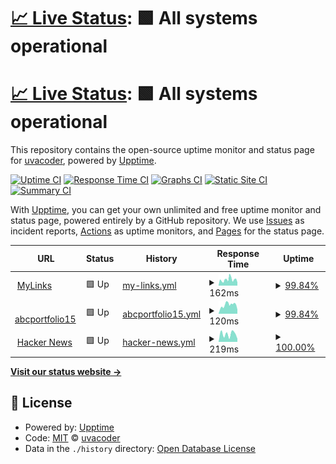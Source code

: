 # [📈 Live Status](https://uvacoder.github.io/monitorme): <!--live status--> **🟩 All systems operational**

# [📈 Live Status](https://uvacoder.github.io/monitorme): <!--live status--> **🟩 All systems operational**

This repository contains the open-source uptime monitor and status page for [uvacoder](https://abclinks.vercel.app/), powered by [Upptime](https://github.com/upptime/upptime).

[![Uptime CI](https://github.com/uvacoder/monitorme/workflows/Uptime%20CI/badge.svg)](https://github.com/uvacoder/monitorme/actions?query=workflow%3A%22Uptime+CI%22)
[![Response Time CI](https://github.com/uvacoder/monitorme/workflows/Response%20Time%20CI/badge.svg)](https://github.com/uvacoder/monitorme/actions?query=workflow%3A%22Response+Time+CI%22)
[![Graphs CI](https://github.com/uvacoder/monitorme/workflows/Graphs%20CI/badge.svg)](https://github.com/uvacoder/monitorme/actions?query=workflow%3A%22Graphs+CI%22)
[![Static Site CI](https://github.com/uvacoder/monitorme/workflows/Static%20Site%20CI/badge.svg)](https://github.com/uvacoder/monitorme/actions?query=workflow%3A%22Static+Site+CI%22)
[![Summary CI](https://github.com/uvacoder/monitorme/workflows/Summary%20CI/badge.svg)](https://github.com/uvacoder/monitorme/actions?query=workflow%3A%22Summary+CI%22)

With [Upptime](https://upptime.js.org), you can get your own unlimited and free uptime monitor and status page, powered entirely by a GitHub repository. We use [Issues](https://github.com/uvacoder/monitorme/issues) as incident reports, [Actions](https://github.com/uvacoder/monitorme/actions) as uptime monitors, and [Pages](https://uvacoder.github.io/monitorme) for the status page.

<!--start: status pages-->
<!-- This summary is generated by Upptime (https://github.com/upptime/upptime) -->
<!-- Do not edit this manually, your changes will be overwritten -->
<!-- prettier-ignore -->
| URL | Status | History | Response Time | Uptime |
| --- | ------ | ------- | ------------- | ------ |
| <img alt="" src="https://icons.duckduckgo.com/ip3/abclinks.vercel.app.ico" height="13"> [MyLinks](https://abclinks.vercel.app) | 🟩 Up | [my-links.yml](https://github.com/Uvacoder/monitorme/commits/HEAD/history/my-links.yml) | <details><summary><img alt="Response time graph" src="./graphs/my-links/response-time-week.png" height="20"> 162ms</summary><br><a href="https://uvacoder.github.io/monitorme/history/my-links"><img alt="Response time 127" src="https://img.shields.io/endpoint?url=https%3A%2F%2Fraw.githubusercontent.com%2FUvacoder%2Fmonitorme%2FHEAD%2Fapi%2Fmy-links%2Fresponse-time.json"></a><br><a href="https://uvacoder.github.io/monitorme/history/my-links"><img alt="24-hour response time 58" src="https://img.shields.io/endpoint?url=https%3A%2F%2Fraw.githubusercontent.com%2FUvacoder%2Fmonitorme%2FHEAD%2Fapi%2Fmy-links%2Fresponse-time-day.json"></a><br><a href="https://uvacoder.github.io/monitorme/history/my-links"><img alt="7-day response time 162" src="https://img.shields.io/endpoint?url=https%3A%2F%2Fraw.githubusercontent.com%2FUvacoder%2Fmonitorme%2FHEAD%2Fapi%2Fmy-links%2Fresponse-time-week.json"></a><br><a href="https://uvacoder.github.io/monitorme/history/my-links"><img alt="30-day response time 138" src="https://img.shields.io/endpoint?url=https%3A%2F%2Fraw.githubusercontent.com%2FUvacoder%2Fmonitorme%2FHEAD%2Fapi%2Fmy-links%2Fresponse-time-month.json"></a><br><a href="https://uvacoder.github.io/monitorme/history/my-links"><img alt="1-year response time 129" src="https://img.shields.io/endpoint?url=https%3A%2F%2Fraw.githubusercontent.com%2FUvacoder%2Fmonitorme%2FHEAD%2Fapi%2Fmy-links%2Fresponse-time-year.json"></a></details> | <details><summary><a href="https://uvacoder.github.io/monitorme/history/my-links">99.84%</a></summary><a href="https://uvacoder.github.io/monitorme/history/my-links"><img alt="All-time uptime 99.98%" src="https://img.shields.io/endpoint?url=https%3A%2F%2Fraw.githubusercontent.com%2FUvacoder%2Fmonitorme%2FHEAD%2Fapi%2Fmy-links%2Fuptime.json"></a><br><a href="https://uvacoder.github.io/monitorme/history/my-links"><img alt="24-hour uptime 100.00%" src="https://img.shields.io/endpoint?url=https%3A%2F%2Fraw.githubusercontent.com%2FUvacoder%2Fmonitorme%2FHEAD%2Fapi%2Fmy-links%2Fuptime-day.json"></a><br><a href="https://uvacoder.github.io/monitorme/history/my-links"><img alt="7-day uptime 99.84%" src="https://img.shields.io/endpoint?url=https%3A%2F%2Fraw.githubusercontent.com%2FUvacoder%2Fmonitorme%2FHEAD%2Fapi%2Fmy-links%2Fuptime-week.json"></a><br><a href="https://uvacoder.github.io/monitorme/history/my-links"><img alt="30-day uptime 99.28%" src="https://img.shields.io/endpoint?url=https%3A%2F%2Fraw.githubusercontent.com%2FUvacoder%2Fmonitorme%2FHEAD%2Fapi%2Fmy-links%2Fuptime-month.json"></a><br><a href="https://uvacoder.github.io/monitorme/history/my-links"><img alt="1-year uptime 99.94%" src="https://img.shields.io/endpoint?url=https%3A%2F%2Fraw.githubusercontent.com%2FUvacoder%2Fmonitorme%2FHEAD%2Fapi%2Fmy-links%2Fuptime-year.json"></a></details>
| <img alt="" src="https://icons.duckduckgo.com/ip3/abcportfolio15.vercel.app.ico" height="13"> [abcportfolio15](https://abcportfolio15.vercel.app) | 🟩 Up | [abcportfolio15.yml](https://github.com/Uvacoder/monitorme/commits/HEAD/history/abcportfolio15.yml) | <details><summary><img alt="Response time graph" src="./graphs/abcportfolio15/response-time-week.png" height="20"> 120ms</summary><br><a href="https://uvacoder.github.io/monitorme/history/abcportfolio15"><img alt="Response time 117" src="https://img.shields.io/endpoint?url=https%3A%2F%2Fraw.githubusercontent.com%2FUvacoder%2Fmonitorme%2FHEAD%2Fapi%2Fabcportfolio15%2Fresponse-time.json"></a><br><a href="https://uvacoder.github.io/monitorme/history/abcportfolio15"><img alt="24-hour response time 54" src="https://img.shields.io/endpoint?url=https%3A%2F%2Fraw.githubusercontent.com%2FUvacoder%2Fmonitorme%2FHEAD%2Fapi%2Fabcportfolio15%2Fresponse-time-day.json"></a><br><a href="https://uvacoder.github.io/monitorme/history/abcportfolio15"><img alt="7-day response time 120" src="https://img.shields.io/endpoint?url=https%3A%2F%2Fraw.githubusercontent.com%2FUvacoder%2Fmonitorme%2FHEAD%2Fapi%2Fabcportfolio15%2Fresponse-time-week.json"></a><br><a href="https://uvacoder.github.io/monitorme/history/abcportfolio15"><img alt="30-day response time 126" src="https://img.shields.io/endpoint?url=https%3A%2F%2Fraw.githubusercontent.com%2FUvacoder%2Fmonitorme%2FHEAD%2Fapi%2Fabcportfolio15%2Fresponse-time-month.json"></a><br><a href="https://uvacoder.github.io/monitorme/history/abcportfolio15"><img alt="1-year response time 121" src="https://img.shields.io/endpoint?url=https%3A%2F%2Fraw.githubusercontent.com%2FUvacoder%2Fmonitorme%2FHEAD%2Fapi%2Fabcportfolio15%2Fresponse-time-year.json"></a></details> | <details><summary><a href="https://uvacoder.github.io/monitorme/history/abcportfolio15">99.84%</a></summary><a href="https://uvacoder.github.io/monitorme/history/abcportfolio15"><img alt="All-time uptime 58.79%" src="https://img.shields.io/endpoint?url=https%3A%2F%2Fraw.githubusercontent.com%2FUvacoder%2Fmonitorme%2FHEAD%2Fapi%2Fabcportfolio15%2Fuptime.json"></a><br><a href="https://uvacoder.github.io/monitorme/history/abcportfolio15"><img alt="24-hour uptime 100.00%" src="https://img.shields.io/endpoint?url=https%3A%2F%2Fraw.githubusercontent.com%2FUvacoder%2Fmonitorme%2FHEAD%2Fapi%2Fabcportfolio15%2Fuptime-day.json"></a><br><a href="https://uvacoder.github.io/monitorme/history/abcportfolio15"><img alt="7-day uptime 99.84%" src="https://img.shields.io/endpoint?url=https%3A%2F%2Fraw.githubusercontent.com%2FUvacoder%2Fmonitorme%2FHEAD%2Fapi%2Fabcportfolio15%2Fuptime-week.json"></a><br><a href="https://uvacoder.github.io/monitorme/history/abcportfolio15"><img alt="30-day uptime 99.29%" src="https://img.shields.io/endpoint?url=https%3A%2F%2Fraw.githubusercontent.com%2FUvacoder%2Fmonitorme%2FHEAD%2Fapi%2Fabcportfolio15%2Fuptime-month.json"></a><br><a href="https://uvacoder.github.io/monitorme/history/abcportfolio15"><img alt="1-year uptime 99.94%" src="https://img.shields.io/endpoint?url=https%3A%2F%2Fraw.githubusercontent.com%2FUvacoder%2Fmonitorme%2FHEAD%2Fapi%2Fabcportfolio15%2Fuptime-year.json"></a></details>
| <img alt="" src="https://icons.duckduckgo.com/ip3/news.ycombinator.com.ico" height="13"> [Hacker News](https://news.ycombinator.com) | 🟩 Up | [hacker-news.yml](https://github.com/Uvacoder/monitorme/commits/HEAD/history/hacker-news.yml) | <details><summary><img alt="Response time graph" src="./graphs/hacker-news/response-time-week.png" height="20"> 219ms</summary><br><a href="https://uvacoder.github.io/monitorme/history/hacker-news"><img alt="Response time 321" src="https://img.shields.io/endpoint?url=https%3A%2F%2Fraw.githubusercontent.com%2FUvacoder%2Fmonitorme%2FHEAD%2Fapi%2Fhacker-news%2Fresponse-time.json"></a><br><a href="https://uvacoder.github.io/monitorme/history/hacker-news"><img alt="24-hour response time 102" src="https://img.shields.io/endpoint?url=https%3A%2F%2Fraw.githubusercontent.com%2FUvacoder%2Fmonitorme%2FHEAD%2Fapi%2Fhacker-news%2Fresponse-time-day.json"></a><br><a href="https://uvacoder.github.io/monitorme/history/hacker-news"><img alt="7-day response time 219" src="https://img.shields.io/endpoint?url=https%3A%2F%2Fraw.githubusercontent.com%2FUvacoder%2Fmonitorme%2FHEAD%2Fapi%2Fhacker-news%2Fresponse-time-week.json"></a><br><a href="https://uvacoder.github.io/monitorme/history/hacker-news"><img alt="30-day response time 321" src="https://img.shields.io/endpoint?url=https%3A%2F%2Fraw.githubusercontent.com%2FUvacoder%2Fmonitorme%2FHEAD%2Fapi%2Fhacker-news%2Fresponse-time-month.json"></a><br><a href="https://uvacoder.github.io/monitorme/history/hacker-news"><img alt="1-year response time 331" src="https://img.shields.io/endpoint?url=https%3A%2F%2Fraw.githubusercontent.com%2FUvacoder%2Fmonitorme%2FHEAD%2Fapi%2Fhacker-news%2Fresponse-time-year.json"></a></details> | <details><summary><a href="https://uvacoder.github.io/monitorme/history/hacker-news">100.00%</a></summary><a href="https://uvacoder.github.io/monitorme/history/hacker-news"><img alt="All-time uptime 99.98%" src="https://img.shields.io/endpoint?url=https%3A%2F%2Fraw.githubusercontent.com%2FUvacoder%2Fmonitorme%2FHEAD%2Fapi%2Fhacker-news%2Fuptime.json"></a><br><a href="https://uvacoder.github.io/monitorme/history/hacker-news"><img alt="24-hour uptime 100.00%" src="https://img.shields.io/endpoint?url=https%3A%2F%2Fraw.githubusercontent.com%2FUvacoder%2Fmonitorme%2FHEAD%2Fapi%2Fhacker-news%2Fuptime-day.json"></a><br><a href="https://uvacoder.github.io/monitorme/history/hacker-news"><img alt="7-day uptime 100.00%" src="https://img.shields.io/endpoint?url=https%3A%2F%2Fraw.githubusercontent.com%2FUvacoder%2Fmonitorme%2FHEAD%2Fapi%2Fhacker-news%2Fuptime-week.json"></a><br><a href="https://uvacoder.github.io/monitorme/history/hacker-news"><img alt="30-day uptime 100.00%" src="https://img.shields.io/endpoint?url=https%3A%2F%2Fraw.githubusercontent.com%2FUvacoder%2Fmonitorme%2FHEAD%2Fapi%2Fhacker-news%2Fuptime-month.json"></a><br><a href="https://uvacoder.github.io/monitorme/history/hacker-news"><img alt="1-year uptime 100.00%" src="https://img.shields.io/endpoint?url=https%3A%2F%2Fraw.githubusercontent.com%2FUvacoder%2Fmonitorme%2FHEAD%2Fapi%2Fhacker-news%2Fuptime-year.json"></a></details>

<!--end: status pages-->

[**Visit our status website →**](https://uvacoder.github.io/monitorme)

## 📄 License

- Powered by: [Upptime](https://github.com/upptime/upptime)
- Code: [MIT](./LICENSE) © [uvacoder](https://abclinks.vercel.app/)
- Data in the `./history` directory: [Open Database License](https://opendatacommons.org/licenses/odbl/1-0/)
